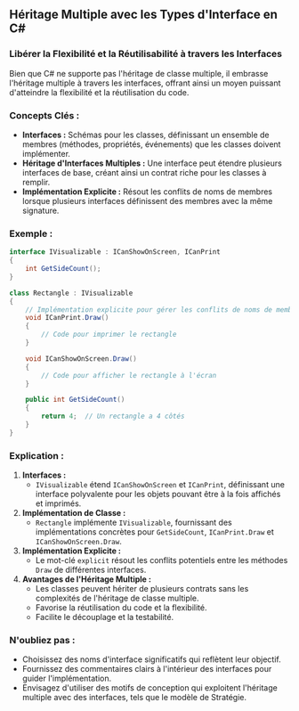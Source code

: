 ## Héritage Multiple avec les Types d'Interface en C#

### Libérer la Flexibilité et la Réutilisabilité à travers les Interfaces

Bien que C# ne supporte pas l'héritage de classe multiple, il embrasse l'héritage multiple à travers les interfaces, offrant ainsi un moyen puissant d'atteindre la flexibilité et la réutilisation du code.


### Concepts Clés :
* **Interfaces :** Schémas pour les classes, définissant un ensemble de membres (méthodes, propriétés, événements) que les classes doivent implémenter.
* **Héritage d'Interfaces Multiples :** Une interface peut étendre plusieurs interfaces de base, créant ainsi un contrat riche pour les classes à remplir.
* **Implémentation Explicite :** Résout les conflits de noms de membres lorsque plusieurs interfaces définissent des membres avec la même signature.

### Exemple :

```csharp
interface IVisualizable : ICanShowOnScreen, ICanPrint
{
    int GetSideCount();
}

class Rectangle : IVisualizable
{
    // Implémentation explicite pour gérer les conflits de noms de membres
    void ICanPrint.Draw()
    {
        // Code pour imprimer le rectangle
    }

    void ICanShowOnScreen.Draw()
    {
        // Code pour afficher le rectangle à l'écran
    }

    public int GetSideCount()
    {
        return 4;  // Un rectangle a 4 côtés
    }
}
```

### Explication :

1. **Interfaces :**
   - `IVisualizable` étend `ICanShowOnScreen` et `ICanPrint`, définissant une interface polyvalente pour les objets pouvant être à la fois affichés et imprimés.
2. **Implémentation de Classe :**
   - `Rectangle` implémente `IVisualizable`, fournissant des implémentations concrètes pour `GetSideCount`, `ICanPrint.Draw` et `ICanShowOnScreen.Draw`.
3. **Implémentation Explicite :**
   - Le mot-clé `explicit` résout les conflits potentiels entre les méthodes `Draw` de différentes interfaces.
4. **Avantages de l'Héritage Multiple :**
   - Les classes peuvent hériter de plusieurs contrats sans les complexités de l'héritage de classe multiple.
   - Favorise la réutilisation du code et la flexibilité.
   - Facilite le découplage et la testabilité.

### N'oubliez pas :
- Choisissez des noms d'interface significatifs qui reflètent leur objectif.
- Fournissez des commentaires clairs à l'intérieur des interfaces pour guider l'implémentation.
- Envisagez d'utiliser des motifs de conception qui exploitent l'héritage multiple avec des interfaces, tels que le modèle de Stratégie.
